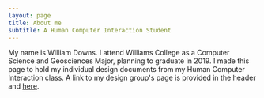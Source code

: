 ```yaml
---
layout: page
title: About me
subtitle: A Human Computer Interaction Student
---
```


My name is William Downs. I attend Williams College as a Computer Science and Geosciences Major, planning to graduate in 2019. I made this page to hold my individual design documents from my Human Computer Interaction class. A link to my design group's page is provided in the header and [here](https://nsang0u.github.io/amarteurs/).
